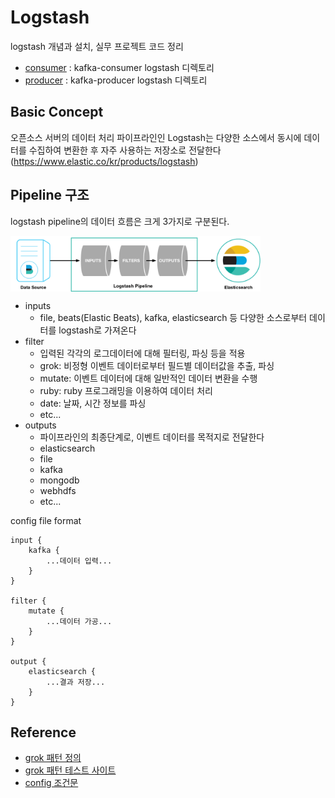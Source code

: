 # Logstash

logstash 개념과 설치, 실무 프로젝트 코드 정리

- [consumer](logstash_basic/consumer) : kafka-consumer logstash 디렉토리
- [producer](logstash_basic/producer) : kafka-producer logstash 디렉토리

## Basic Concept

오픈소스 서버의 데이터 처리 파이프라인인 Logstash는 다양한 소스에서 
동시에 데이터를 수집하여 변환한 후 자주 사용하는 저장소로 전달한다 (https://www.elastic.co/kr/products/logstash)

## Pipeline 구조

logstash pipeline의 데이터 흐름은 크게 3가지로 구분된다.

<img src="img/basic_logstash_pipeline.png" alt="basic_logstash_pipeline" style="width: 400px;" align="middle"/>

- inputs
    - file, beats(Elastic Beats), kafka, elasticsearch 등 다양한 소스로부터 데이터를 
    logstash로 가져온다
- filter
    - 입력된 각각의 로그데이터에 대해 필터링, 파싱 등을 적용
    - grok: 비정형 이벤트 데이터로부터 필드별 데이터값을 추출, 파싱
    - mutate: 이벤트 데이터에 대해 일반적인 데이터 변환을 수행
    - ruby: ruby 프로그래밍을 이용하여 데이터 처리
    - date: 날짜, 시간 정보를 파싱
    - etc...
- outputs
    - 파이프라인의 최종단계로, 이벤트 데이터를 목적지로 전달한다
    - elasticsearch
    - file
    - kafka
    - mongodb
    - webhdfs
    - etc...


config file format




    input {
        kafka {
            ...데이터 입력...
        }
    }
    
    filter {
        mutate {
            ...데이터 가공...
        }
    }
    
    output {
        elasticsearch {
            ...결과 저장...
        }    
    }



## Reference

- [grok 패턴 정의](https://streamsets.com/documentation/datacollector/latest/help/datacollector/UserGuide/Apx-GrokPatterns/GrokPatterns_title.html#concept_chv_vmj_wr)
- [grok 패턴 테스트 사이트](https://grokconstructor.appspot.com/do/match#result)
- [config 조건문](https://www.elastic.co/guide/en/logstash/current/event-dependent-configuration.html)

